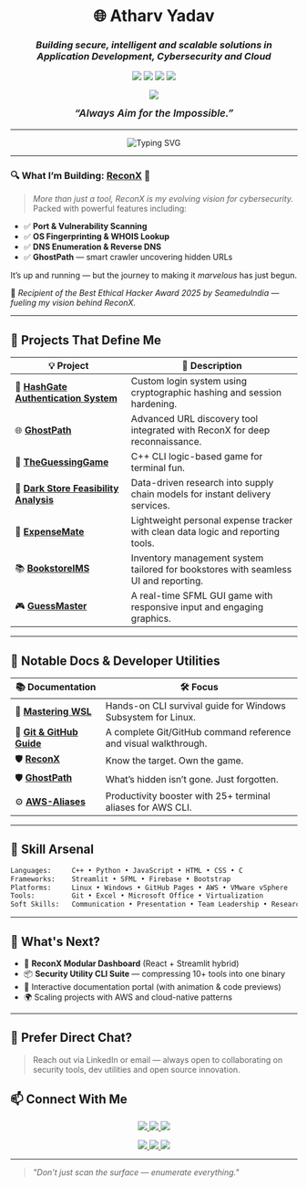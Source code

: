 <h1 align="center">🌐 Atharv Yadav</h1>
<h3 align="center"><em>Building secure, intelligent and scalable solutions in Application Development, Cybersecurity and Cloud</em></h3>

<p align="center">
  <img src="https://img.shields.io/badge/C++-Dev-blue?style=flat-square&logo=c%2B%2B&logoColor=white" />
  <img src="https://img.shields.io/badge/Ethical-Hacking-purple?style=flat-square&logo=linux&logoColor=white" />
  <img src="https://img.shields.io/badge/Cloud%20Dev-AWS-orange?style=flat-square&logo=amazonaws&logoColor=white" />
  <img src="https://img.shields.io/badge/Web%20Dev-Full%20Stack-29a0d9?style=flat-square&logo=html5&logoColor=white" />
</p>

<p align="center">
  <img src="https://img.shields.io/badge/🏆%20Best%20Ethical%20Hacker%20Award%202025-gold?style=flat-square&logo=hackthebox&logoColor=white" />
</p>

<p align="center" style="font-style: italic; font-weight: 600; margin-top: 0.25em; font-size: 1.1rem;">
  “Always Aim for the Impossible.”
</p>

---

<p align="center">
  <img src="https://readme-typing-svg.demolab.com?font=Fira+Code&pause=1000&center=true&width=470&lines=Open+Source+Builder+%7C+ReconX+Creator;Cybersecurity+%E2%9A%A1+Dev+%E2%9A%A1+Docs;Team+Leader+%7C+Researcher;Ethical+Hacker+%7C+Security+Engineer" alt="Typing SVG" />
</p>

---

### 🔍 What I’m Building: [**ReconX**](https://atharvbyadav.github.io/ReconX/) 🚨

> *More than just a tool, ReconX is my evolving vision for cybersecurity.*  
Packed with powerful features including:

- ✅ **Port & Vulnerability Scanning**  
- ✅ **OS Fingerprinting & WHOIS Lookup**  
- ✅ **DNS Enumeration & Reverse DNS**  
- ✅ **GhostPath** — smart crawler uncovering hidden URLs  

It’s up and running — but the journey to making it *marvelous* has just begun.

🏅 *Recipient of the Best Ethical Hacker Award 2025 by SeameduIndia — fueling my vision behind ReconX.*

---

## 🔧 Projects That Define Me

| 💡 Project | 🔎 Description |
|-----------|----------------|
| 🔐 [**HashGate Authentication System**](https://github.com/atharvbyadav/HashGate-Authentication-System) | Custom login system using cryptographic hashing and session hardening. |
| 🌐 [**GhostPath**](https://github.com/atharvbyadav/GhostPath) | Advanced URL discovery tool integrated with ReconX for deep reconnaissance. |
| 🧠 [**TheGuessingGame**](https://github.com/atharvbyadav/TheGuessingGame) | C++ CLI logic-based game for terminal fun. |
| 🏪 [**Dark Store Feasibility Analysis**](https://github.com/atharvbyadav/Dark-Store-Feasibility-Analysis) | Data-driven research into supply chain models for instant delivery services. |
| 💸 [**ExpenseMate**](https://github.com/atharvbyadav/ExpenseMate) | Lightweight personal expense tracker with clean data logic and reporting tools. |
| 📚 [**BookstoreIMS**](https://github.com/atharvbyadav/BookstoreIMS) | Inventory management system tailored for bookstores with seamless UI and reporting. |
| 🎮 [**GuessMaster**](https://github.com/atharvbyadav/GuessMaster) | A real-time SFML GUI game with responsive input and engaging graphics. |

---

## 📘 Notable Docs & Developer Utilities

| 📚 Documentation | 🛠️ Focus |
|------------------|----------|
| 📗 [**Mastering WSL**](https://atharvbyadav.github.io/Mastering-WSL/) | Hands-on CLI survival guide for Windows Subsystem for Linux. |
| 📙 [**Git & GitHub Guide**](https://atharvbyadav.github.io/Git-GitHub/) | A complete Git/GitHub command reference and visual walkthrough. |
| 🛡️ [**ReconX**](https://atharvbyadav.github.io/ReconX/) | Know the target. Own the game. |
| 🛡️ [**GhostPath**](https://atharvbyadav.github.io/GhostPath/) | What’s hidden isn’t gone. Just forgotten. |
| ⚙️ [**AWS-Aliases**](https://github.com/atharvbyadav/AWS-Aliases) | Productivity booster with 25+ terminal aliases for AWS CLI. |

---

## 🧠 Skill Arsenal

```txt
Languages:     C++ • Python • JavaScript • HTML • CSS • C
Frameworks:    Streamlit • SFML • Firebase • Bootstrap
Platforms:     Linux • Windows • GitHub Pages • AWS • VMware vSphere
Tools:         Git • Excel • Microsoft Office • Virtualization
Soft Skills:   Communication • Presentation • Team Leadership • Research • Time Management
````

---

## 🔭 What's Next?

* 🔧 **ReconX Modular Dashboard** (React + Streamlit hybrid)
* 📦 **Security Utility CLI Suite** — compressing 10+ tools into one binary
* 📜 Interactive documentation portal (with animation & code previews)
* 🌍 Scaling projects with AWS and cloud-native patterns

---
## 💬 Prefer Direct Chat?

> Reach out via LinkedIn or email — always open to collaborating on security tools, dev utilities and open source innovation.

## 📫 Connect With Me

<p align="center">
  <a href="https://github.com/atharvbyadav" target="_blank">
    <img src="https://img.shields.io/badge/GitHub-atharvbyadav-black?style=for-the-badge&logo=github" />
  </a>
  <a href="https://atharvbyadav.github.io" target="_blank">
    <img src="https://img.shields.io/badge/Portfolio-GitHub%20Pages-blue?style=for-the-badge&logo=vercel" />
  </a>
  <a href="mailto:uuwr5t1s@duck.com" target="_blank">
    <img src="https://img.shields.io/badge/Email-Contact%20Me-red?style=for-the-badge&logo=gmail" />
  </a>
</p>
<p align="center">
  <a href="https://www.linkedin.com/in/atharvbyadav" target="_blank">
    <img src="https://img.shields.io/badge/LinkedIn-atharvbyadav-blue?style=for-the-badge&logo=linkedin" />
  </a>
  <a href="https://twitter.com/atharvbyadav_" target="_blank">
    <img src="https://img.shields.io/badge/Twitter-@atharvbyadav__-1DA1F2?style=for-the-badge&logo=twitter" />
  </a>
  <a href="https://dev.to/atharvbyadav" target="_blank">
    <img src="https://img.shields.io/badge/Dev.to-atharvbyadav-black?style=for-the-badge&logo=dev.to" />
  </a>
</p>

---

> *"Don’t just scan the surface — enumerate everything."*

<!--
## Hi there 👋

**atharvbyadav/atharvbyadav** is a ✨ _special_ ✨ repository because its `README.md` (this file) appears on your GitHub profile.

Here are some ideas to get you started:

- 🔭 I’m currently working on ...
- 🌱 I’m currently learning ...
- 👯 I’m looking to collaborate on ...
- 🤔 I’m looking for help with ...
- 💬 Ask me about ...
- 📫 How to reach me: ...
- 😄 Pronouns: ...
- ⚡ Fun fact: ...
-->
